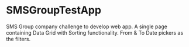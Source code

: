 # SMSGroupTestApp
SMS Group company challenge to develop web app. A single page containing Data Grid with Sorting functionality. From &amp; To Date pickers as the filters.
